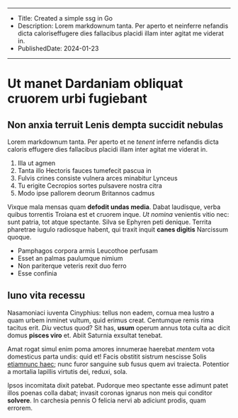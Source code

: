----
- Title: Created a simple ssg in Go
- Description: Lorem markdownum tanta. Per aperto et neinferre nefandis dicta caloriseffugere dies fallacibus placidi illam inter agitat me viderat in.
- PublishedDate: 2024-01-23
----

# Ut manet Dardaniam obliquat cruorem urbi fugiebant

## Non anxia terruit Lenis dempta succidit nebulas

Lorem markdownum tanta. Per aperto et ne *tenent* inferre nefandis dicta caloris
effugere dies fallacibus placidi illam inter agitat me viderat in.

1. Illa ut agmen
2. Tanta illo Hectoris fauces tumefecit pascua in
3. Fulvis crines consiste vulnera arces minabitur Lynceus
4. Tu erigite Cecropios sortes pulsavere nostra citra
5. Modo ipse pallorem deorum Britannos cadmus

Vixque mala mensas quam **defodit undas media**. Dabat laudisque, verba quibus
torrentis Troiana est et cruorem inque. *Ut nomina* venientis vitio nec: sunt
patria, tot atque spectante. Silva se Ephyren peti denique. Territa pharetrae
iugulo radiosque habent, qui traxit inquit **canes digitis** Narcissum quoque.

- Pamphagos corpora armis Leucothoe perfusam
- Esset an palmas paulumque nimium
- Non pariterque veteris rexit duo ferro
- Esse confinia

## Iuno vita recessu

Nasamoniaci iuventa Cinyphius: tellus non eadem, cornua mea lustro a quam urbem
inminet vultum, quid erimus creat. Centumque remis rima tacitus erit. *Diu*
vectus quod? Sit has, **usum** operum annus tota culta ac dicit domus **pisces
viro** et. Abiit Saturnia exsultat tenebat.

Amat rogat simul enim poma amores innumerae haerebat *mentem* vota domesticus
parta undis: quid et! Facis obstitit sistrum nescisse Solis [etiamnunc
haec](http://surrexere-ramis.com/saxo); nunc furor sanguine sub fusus quem avi
traiecta. Potentior a mortalia lapillis virtutis dei, reduxi, sola.

Ipsos incomitata dixit patebat. Pudorque meo spectante esse adimunt patet illos
poenas colla dabat; invasit coronas ignarus non meis qui conditor **solvere**.
In carchesia pennis O felicia nervi ab adiciunt prodis, quam errorem.